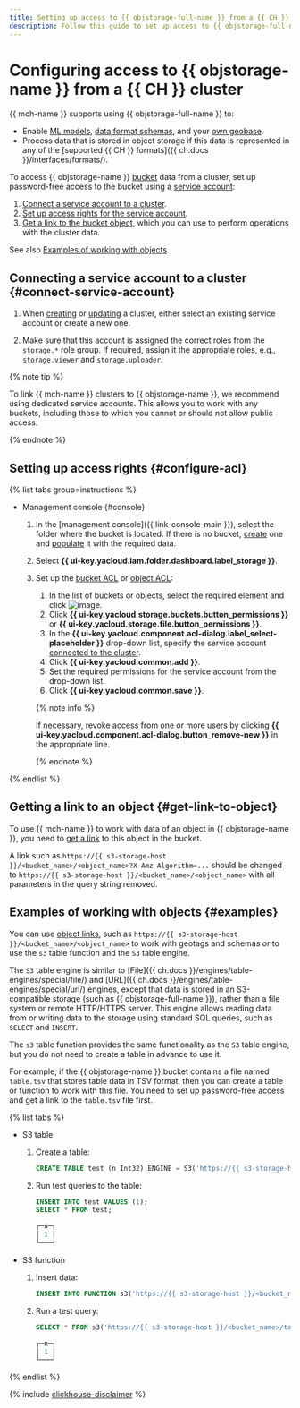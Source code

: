 ```yaml
---
title: Setting up access to {{ objstorage-full-name }} from a {{ CH }} cluster in {{ mch-full-name }}
description: Follow this guide to set up access to {{ objstorage-full-name }} from a {{ CH }} cluster.
---
```


# Configuring access to {{ objstorage-name }} from a {{ CH }} cluster

{{ mch-name }} supports using {{ objstorage-full-name }} to:
* Enable [ML models](ml-models.md), [data format schemas](format-schemas.md), and your [own geobase](geobase.md).
* Process data that is stored in object storage if this data is represented in any of the [supported {{ CH }} formats]({{ ch.docs }}/interfaces/formats/).

To access {{ objstorage-name }} [bucket](../../storage/concepts/bucket.md) data from a cluster, set up password-free access to the bucket using a [service account](../../iam/concepts/users/service-accounts.md):

1. [Connect a service account to a cluster](#connect-service-account).
1. [Set up access rights for the service account](#configure-acl).
1. [Get a link to the bucket object](#get-link-to-object), which you can use to perform operations with the cluster data.

See also [Examples of working with objects](#examples).

## Connecting a service account to a cluster {#connect-service-account}

1. When [creating](cluster-create.md) or [updating](update.md) a cluster, either select an existing service account or create a new one.

1. Make sure that this account is assigned the correct roles from the `storage.*` role group. If required, assign it the appropriate roles, e.g., `storage.viewer` and `storage.uploader`.

{% note tip %}

To link {{ mch-name }} clusters to {{ objstorage-name }}, we recommend using dedicated service accounts. This allows you to work with any buckets, including those to which you cannot or should not allow public access.

{% endnote %}

## Setting up access rights {#configure-acl}

{% list tabs group=instructions %}

- Management console {#console}

  1. In the [management console]({{ link-console-main }}), select the folder where the bucket is located. If there is no bucket, [create](../../storage/operations/buckets/create.md) one and [populate](../../storage/operations/objects/upload.md) it with the required data.

  1. Select **{{ ui-key.yacloud.iam.folder.dashboard.label_storage }}**.

  1. Set up the [bucket ACL](../../storage/operations/buckets/edit-acl.md) or [object ACL](../../storage/operations/objects/edit-acl.md):

      1. In the list of buckets or objects, select the required element and click ![image](../../_assets/console-icons/ellipsis.svg).
      1. Click **{{ ui-key.yacloud.storage.buckets.button_permissions }}** or **{{ ui-key.yacloud.storage.file.button_permissions }}**.
      1. In the **{{ ui-key.yacloud.component.acl-dialog.label_select-placeholder }}** drop-down list, specify the service account [connected to the cluster](#connect-service-account).
      1. Click **{{ ui-key.yacloud.common.add }}**.
      1. Set the required permissions for the service account from the drop-down list.
      1. Click **{{ ui-key.yacloud.common.save }}**.

      {% note info %}

      If necessary, revoke access from one or more users by clicking **{{ ui-key.yacloud.component.acl-dialog.button_remove-new }}** in the appropriate line.

      {% endnote %}

{% endlist %}

## Getting a link to an object {#get-link-to-object}

To use {{ mch-name }} to work with data of an object in {{ objstorage-name }}, you need to [get a link](../../storage/operations/objects/link-for-download.md) to this object in the bucket.

A link such as `https://{{ s3-storage-host }}/<bucket_name>/<object_name>?X-Amz-Algorithm=...` should be changed to `https://{{ s3-storage-host }}/<bucket_name>/<object_name>` with all parameters in the query string removed.

## Examples of working with objects {#examples}

You can use [object links](#get-link-to-object), such as `https://{{ s3-storage-host }}/<bucket_name>/<object_name>` to work with geotags and schemas or to use the `s3` table function and the `S3` table engine.

The `S3` table engine is similar to [File]({{ ch.docs }}/engines/table-engines/special/file/) and [URL]({{ ch.docs }}/engines/table-engines/special/url/) engines, except that data is stored in an S3-compatible storage (such as {{ objstorage-full-name }}), rather than a file system or remote HTTP/HTTPS server. This engine allows reading data from or writing data to the storage using standard SQL queries, such as `SELECT` and `INSERT`.

The `s3` table function provides the same functionality as the `S3` table engine, but you do not need to create a table in advance to use it.

For example, if the {{ objstorage-name }} bucket contains a file named `table.tsv` that stores table data in TSV format, then you can create a table or function to work with this file. You need to set up password-free access and get a link to the `table.tsv` file first.

{% list tabs %}

- S3 table

  1. Create a table:

     ```sql
     CREATE TABLE test (n Int32) ENGINE = S3('https://{{ s3-storage-host }}/<bucket_name>/table.tsv', 'TSV');
     ```

  1. Run test queries to the table:

     ```sql
     INSERT INTO test VALUES (1);
     SELECT * FROM test;

     ┌─n─┐
     │ 1 │
     └───┘
     ```

- S3 function

  1. Insert data:

     ```sql
     INSERT INTO FUNCTION s3('https://{{ s3-storage-host }}/<bucket_name>/table.tsv', 'TSV', 'n Int32') VALUES (1);
     ```

  1. Run a test query:

     ```sql
     SELECT * FROM s3('https://{{ s3-storage-host }}/<bucket_name>/table.tsv', 'TSV', 'n Int32');

     ┌─n─┐
     │ 1 │
     └───┘
     ```

{% endlist %}

{% include [clickhouse-disclaimer](../../_includes/clickhouse-disclaimer.md) %}
